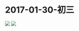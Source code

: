 # 2017-01-30-初三
![](https://bilicover2017.github.io/Android/2017-01-30.jpg)
![](https://bilicover2017.github.io/PC/2017-01-30.jpg)